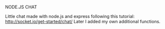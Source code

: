 NODE.JS CHAT

Little chat made with node.js and express following this tutorial: http://socket.io/get-started/chat/
Later I added my own additional functions.
